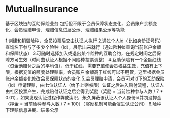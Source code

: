 # MutualInsurance
基于区块链的互助保险业务
包括但不限于会员保障状态变化、会员账户余额变化、会员理赔申请、理赔信息进展公示、理赔结果公示等功能

1.创建和销毁险种，全员投票后交由认证人执行
2.通过个人id（比如身份证号码）查询名下参与了多少个险种（id），展示出来就行（通过险种id查询当前账户余额和保障状态）
3.可随时选择加入或退出某个险种的互助合约，在规定时间之后保障方可生效（时间由认证人根据不同险种投票调整）
4.互助保险有一个金额红线（资金池赔付之后的平均值），低于红线，需要充值使会员权益生效，充值有上下限，根据充值的额度处理赔率，会员账户余额高于红线可以不用管，这里根据会员账户余额变化修改会员保障状态的变化
5.会员理赔申请，会员可对id下的互助保险（id）申请理赔，由七位认证人（给予上帝权限）认证之后进入赔付流程，认证人由社区投票产生，完成赔付认证之后会得到奖励（奖励 = 当前险种参与人数 / 7 * 0.01），如果发现认证过程作弊或渎职，永久屏蔽该认证人个人身份id并罚没押金（押金 = 当前险种参与人数 / 7 * 100）（奖励机制可能会催生认证公司）
6.险种下理赔信息进展、结果公示
